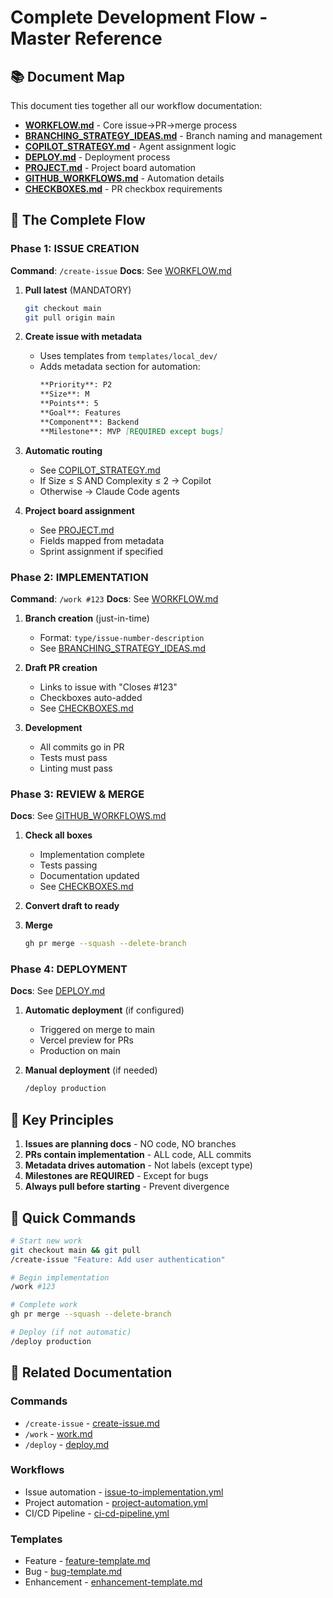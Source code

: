 # Complete Development Flow - Master Reference

## 📚 Document Map

This document ties together all our workflow documentation:

- **[WORKFLOW.md](./drafts/WORKFLOW.md)** - Core issue→PR→merge process
- **[BRANCHING_STRATEGY_IDEAS.md](./approved/BRANCHING_STRATEGY_IDEAS.md)** - Branch naming and management
- **[COPILOT_STRATEGY.md](./wip/COPILOT_STRATEGY.md)** - Agent assignment logic
- **[DEPLOY.md](./wip/DEPLOY.md)** - Deployment process
- **[PROJECT.md](./wip/PROJECT.md)** - Project board automation
- **[GITHUB_WORKFLOWS.md](./wip/GITHUB_WORKFLOWS.md)** - Automation details
- **[CHECKBOXES.md](./wip/CHECKBOXES.md)** - PR checkbox requirements

## 🔄 The Complete Flow

### Phase 1: ISSUE CREATION
**Command**: `/create-issue`
**Docs**: See [WORKFLOW.md](./drafts/WORKFLOW.md#1-issue-planning-phase)

1. **Pull latest** (MANDATORY)
   ```bash
   git checkout main
   git pull origin main
   ```

2. **Create issue with metadata**
   - Uses templates from `templates/local_dev/`
   - Adds metadata section for automation:
     ```markdown
     **Priority**: P2
     **Size**: M
     **Points**: 5
     **Goal**: Features
     **Component**: Backend
     **Milestone**: MVP [REQUIRED except bugs]
     ```

3. **Automatic routing**
   - See [COPILOT_STRATEGY.md](./wip/COPILOT_STRATEGY.md)
   - If Size ≤ S AND Complexity ≤ 2 → Copilot
   - Otherwise → Claude Code agents

4. **Project board assignment**
   - See [PROJECT.md](./wip/PROJECT.md)
   - Fields mapped from metadata
   - Sprint assignment if specified

### Phase 2: IMPLEMENTATION
**Command**: `/work #123`
**Docs**: See [WORKFLOW.md](./drafts/WORKFLOW.md#2-pull-request-implementation-phase)

1. **Branch creation** (just-in-time)
   - Format: `type/issue-number-description`
   - See [BRANCHING_STRATEGY_IDEAS.md](./approved/BRANCHING_STRATEGY_IDEAS.md)

2. **Draft PR creation**
   - Links to issue with "Closes #123"
   - Checkboxes auto-added
   - See [CHECKBOXES.md](./wip/CHECKBOXES.md)

3. **Development**
   - All commits go in PR
   - Tests must pass
   - Linting must pass

### Phase 3: REVIEW & MERGE
**Docs**: See [GITHUB_WORKFLOWS.md](./wip/GITHUB_WORKFLOWS.md)

1. **Check all boxes**
   - Implementation complete
   - Tests passing
   - Documentation updated
   - See [CHECKBOXES.md](./wip/CHECKBOXES.md)

2. **Convert draft to ready**

3. **Merge**
   ```bash
   gh pr merge --squash --delete-branch
   ```

### Phase 4: DEPLOYMENT
**Docs**: See [DEPLOY.md](./wip/DEPLOY.md)

1. **Automatic deployment** (if configured)
   - Triggered on merge to main
   - Vercel preview for PRs
   - Production on main

2. **Manual deployment** (if needed)
   ```bash
   /deploy production
   ```

## 🎯 Key Principles

1. **Issues are planning docs** - NO code, NO branches
2. **PRs contain implementation** - ALL code, ALL commits
3. **Metadata drives automation** - Not labels (except type)
4. **Milestones are REQUIRED** - Except for bugs
5. **Always pull before starting** - Prevent divergence

## 🚀 Quick Commands

```bash
# Start new work
git checkout main && git pull
/create-issue "Feature: Add user authentication"

# Begin implementation
/work #123

# Complete work
gh pr merge --squash --delete-branch

# Deploy (if not automatic)
/deploy production
```

## 🔗 Related Documentation

### Commands
- `/create-issue` - [create-issue.md](./../.claude/commands/create-issue.md)
- `/work` - [work.md](./../.claude/commands/work.md)
- `/deploy` - [deploy.md](./../.claude/commands/deploy.md)

### Workflows
- Issue automation - [issue-to-implementation.yml](./../.github/workflows/issue-to-implementation.yml)
- Project automation - [project-automation.yml](./../.github/workflows/project-automation.yml)
- CI/CD Pipeline - [ci-cd-pipeline.yml](./../.github/workflows/ci-cd-pipeline.yml)

### Templates
- Feature - [feature-template.md](./../templates/local_dev/feature-template.md)
- Bug - [bug-template.md](./../templates/local_dev/bug-template.md)
- Enhancement - [enhancement-template.md](./../templates/local_dev/enhancement-template.md)